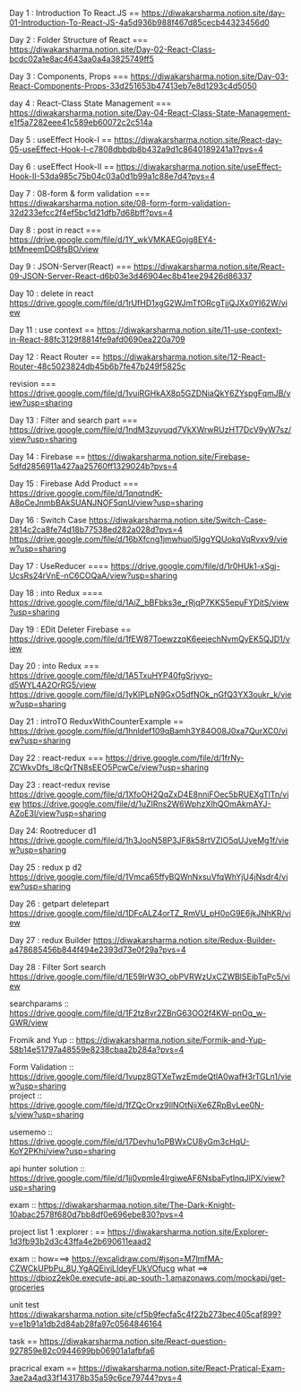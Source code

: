 Day 1 : Introduction To React.JS   == https://diwakarsharma.notion.site/day-01-Introduction-To-React-JS-4a5d936b988f467d85cecb44323456d0


Day 2 : Folder Structure of React === https://diwakarsharma.notion.site/Day-02-React-Class-bcdc02a1e8ac4643aa0a4a3825749ff5



Day 3 : Components, Props === https://diwakarsharma.notion.site/Day-03-React-Components-Props-33d251653b47413eb7e8d1293c4d5050



day 4 : React-Class State Management === https://diwakarsharma.notion.site/Day-04-React-Class-State-Management-e1f5a7282eee41c589eb60072c2c514a


Day 5 : useEffect Hook-I ==  https://diwakarsharma.notion.site/React-day-05-useEffect-Hook-I-c7808dbbdb8b432a9d1c8640189241a1?pvs=4


Day 6 : useEffect Hook-II == https://diwakarsharma.notion.site/useEffect-Hook-II-53da985c75b04c03a0d1b99a1c88e7d4?pvs=4


Day 7 : 08-form & form validation ===  https://diwakarsharma.notion.site/08-form-form-validation-32d233efcc2f4ef5bc1d21dfb7d68bff?pvs=4


Day 8 : post in react === https://drive.google.com/file/d/1Y_wkVMKAEGojg8EY4-btMneemDO8fsBO/view


Day 9 : JSON-Server(React) === https://diwakarsharma.notion.site/React-09-JSON-Server-React-d6b03e3d46904ec8b41ee29426d86337


Day 10 :  delete in react https://drive.google.com/file/d/1rUfHD1xgG2WJmTfORcgTjjQJXx0Yl62W/view

Day 11 : use context  ==  https://diwakarsharma.notion.site/11-use-context-in-React-88fc3129f8814fe9afd0690ea220a709

Day 12 : React Router == https://diwakarsharma.notion.site/12-React-Router-48c5023824db45b6b7fe47b249f5825c

revision === https://drive.google.com/file/d/1vuiRGHkAX8p5GZDNiaQkY6ZYspgFqmJB/view?usp=sharing

Day 13 :  Filter and search part === https://drive.google.com/file/d/1ndM3zuyuqd7VkXWrwRUzHT7DcV9yW7sz/view?usp=sharing

Day 14 : Firebase == https://diwakarsharma.notion.site/Firebase-5dfd2856911a427aa25760ff1329024b?pvs=4

Day 15 : Firebase Add Product  ===  https://drive.google.com/file/d/1qnqtndK-A8pCeJnmbBAkSUANJNOF5qnU/view?usp=sharing

Day 16 : Switch Case  https://diwakarsharma.notion.site/Switch-Case-2814c2ca8fe74d18b77538ed282a028d?pvs=4
https://drive.google.com/file/d/16bXfcng1jmwhuol5IggYQUokqVqRvxv9/view?usp=sharing

Day 17 :    UseReducer ==== https://drive.google.com/file/d/1r0HUk1-xSgj-UcsRs24rVnE-nC6COQaA/view?usp=sharing 

Day 18 : into   Redux  ==== https://drive.google.com/file/d/1AiZ_bBFbks3e_rRjqP7KKS5epuFYDitS/view?usp=sharing

Day 19 :  EDit Deleter Firebase == https://drive.google.com/file/d/1fEW87ToewzzqK6eeiechNvmQyEK5QJD1/view

Day 20 :  into Redux === https://drive.google.com/file/d/1A5TxuHYP40fgSrjvyo-d5WYL4A2OrRG5/view
https://drive.google.com/file/d/1yKlPLpN9GxO5dfNOk_nGfQ3YX3oukr_k/view?usp=sharing


Day 21 :  introTO ReduxWithCounterExample ==  https://drive.google.com/file/d/1hnldef109qBamh3Y84O08J0xa7QurXC0/view?usp=sharing


Day 22 : react-redux === https://drive.google.com/file/d/1frNy-ZCWkvDfs_l8cQrTN8sEEO5PcwCe/view?usp=sharing

Day 23 :  react-redux revise   https://drive.google.com/file/d/1XfoOH2QqZxD4E8nniFOec5bRUEXgTlTn/view
https://drive.google.com/file/d/1uZIRns2W6WphzXIhQOmAkmAYJ-AZoE3l/view?usp=sharing


Day 24: Rootreducer d1 https://drive.google.com/file/d/1h3JooN58P3JF8k58rtVZIO5qUJveMg1f/view?usp=sharing

Day 25 : redux p d2 https://drive.google.com/file/d/1Vmca65ffyBQWnNxsuVfqWhYjU4jNsdr4/view?usp=sharing

Day 26 :  getpart deletepart https://drive.google.com/file/d/1DFcALZ4orTZ_RmVU_pH0oG9E6jkJNhKR/view


Day 27 : redux Builder https://diwakarsharma.notion.site/Redux-Builder-a478685456b844f494e2393d73e0f29a?pvs=4


Day 28 : Filter Sort search https://drive.google.com/file/d/1E59lrW3O_obPVRWzUxCZWBlSEibTqPc5/view

searchparams :: https://drive.google.com/file/d/1F2tz8vr2ZBnG63OO2f4KW-pnOq_w-GWR/view

Fromik and Yup :: https://diwakarsharma.notion.site/Formik-and-Yup-58b14e51797a48559e8238cbaa2b284a?pvs=4

Form Validation :: https://drive.google.com/file/d/1vupz8GTXeTwzEmdeQtlA0wafH3rTGLn1/view?usp=sharing    
project  :: https://drive.google.com/file/d/1fZQcOrxz9IlNOtNjiXe6ZRpBvLee0N-s/view?usp=sharing

usememo :: https://drive.google.com/file/d/17Devhu1oPBWxCU8yGm3cHqU-KoY2PKhi/view?usp=sharing

api hunter solution :: https://drive.google.com/file/d/1jj0vpmIe4IrgiweAF6NsbaFytlnqJlPX/view?usp=sharing

exam :: https://diwakarsharmaa.notion.site/The-Dark-Knight-10abac2578f680d7bb8df0e696ebe830?pvs=4












project list 1 :explorer : == https://diwakarsharma.notion.site/Explorer-1d3fb93b2d3c43ffa4e2b690611eaad2


exam :: how===> https://excalidraw.com/#json=M7lmfMA-CZWCkUPbPu_8U,YgAQEiviLIdeyFUkVOfucg   what ==>  https://dbioz2ek0e.execute-api.ap-south-1.amazonaws.com/mockapi/get-groceries


unit test https://diwakarsharma.notion.site/cf5b9fecfa5c4f22b273bec405caf899?v=e1b91a1db2d84ab28fa97c0564846164

task == https://diwakarsharma.notion.site/React-question-927859e82c0944699bb06901a1afbfa6

pracrical exam == https://diwakarsharma.notion.site/React-Pratical-Exam-3ae2a4ad33f143178b35a59c6ce79744?pvs=4
